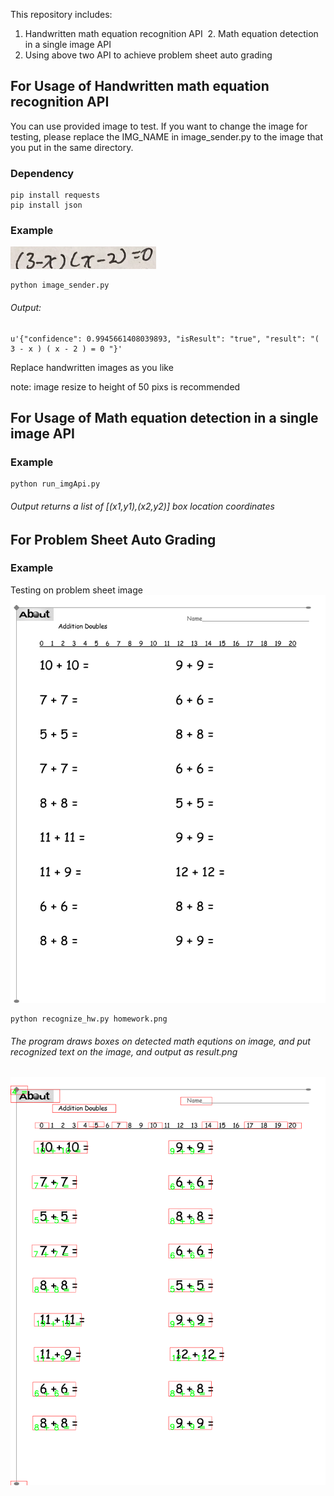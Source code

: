 This repository includes:
  1. Handwritten math equation recognition API
  2. Math equation detection in a single image API
  3. Using above two API to achieve problem sheet auto grading

## For Usage of Handwritten math equation recognition API
You can use provided image to test.
If you want to change the image for testing, please replace the IMG_NAME in image_sender.py to the image that you put in the same directory.

### Dependency
```
pip install requests 
pip install json 
```

### Example

![alt text](https://github.com/TomNong/learningpal_api/blob/master/single_equation.png?raw=true)

```
python image_sender.py 
```
###### Output:
```
u'{"confidence": 0.9945661408039893, "isResult": "true", "result": "( 3 - x ) ( x - 2 ) = 0 "}'
```

Replace handwritten images as you like

note: image resize to height of 50 pixs is recommended

## For Usage of Math equation detection in a single image API
### Example
```
python run_imgApi.py
```
###### Output returns a list of [(x1,y1),(x2,y2)] box location coordinates

## For Problem Sheet Auto Grading
### Example
Testing on problem sheet image
![alt text](https://github.com/TomNong/learningpal_api/blob/master/homework.png?raw=true)
```
python recognize_hw.py homework.png
```
###### The program draws boxes on detected math equtions on image, and put recognized text on the image, and output as result.png

![alt text](https://github.com/TomNong/learningpal_api/blob/master/result.png?raw=true)

